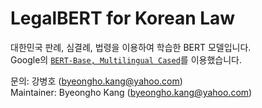 # LegalBERT for Korean Law
대한민국 판례, 심결례, 법령을 이용하여 학습한 BERT 모델입니다.<br>
Google의 [`BERT-Base, Multilingual Cased`](https://github.com/google-research/bert/blob/master/multilingual.md)를 이용했습니다.

문의: 강병호 (byeongho.kang@yahoo.com)<br>
Maintainer: Byeongho Kang (byeongho.kang@yahoo.com)